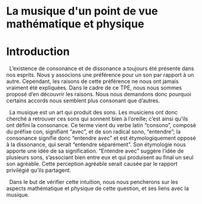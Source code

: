 La musique d'un point de vue mathématique et physique
=======

<h1>Introduction</h1>
<p>&nbsp;&nbsp;L&rsquo;existence de consonance et de dissonance a toujours &eacute;t&eacute; pr&eacute;sente dans nos esprits. Nous y associons une pr&eacute;f&eacute;rence pour un son par rapport &agrave; un autre. Cependant, les raisons de cette pr&eacute;f&eacute;rence ne nous ont jamais vraiment &eacute;t&eacute; expliqu&eacute;es. Dans le cadre de ce TPE, nous nous sommes propos&eacute; d&rsquo;en d&eacute;couvrir les raisons. Nous nous demandons donc pourquoi certains accords nous semblent plus consonant que d&rsquo;autres.</p>
<p>&nbsp;&nbsp;La musique est un art qui produit des sons. Les musiciens ont donc cherch&eacute; &agrave; retrouver ces sons qui sonnent bien &agrave; l&rsquo;oreille; c&rsquo;est ainsi qu&rsquo;ils ont d&eacute;fini la consonance. Ce terme vient du verbe latin &ldquo;consono&rdquo;, compos&eacute; du pr&eacute;fixe con, signifiant &ldquo;avec&rdquo;, et de son radical sono, &ldquo;entendre&rdquo;; la consonance signifie donc &ldquo;entendre avec&rdquo; et est &eacute;tymologiquement oppos&eacute; &agrave; la dissonance, qui serait &ldquo;entendre s&eacute;par&eacute;ment&rdquo;. Son &eacute;tymologie nous apporte une id&eacute;e de sa signification. &ldquo;Entendre avec&rdquo; sugg&egrave;re l&rsquo;id&eacute;e de plusieurs sons, s&rsquo;associant bien entre eux et qui produisent au final un seul son agr&eacute;able. Cette perception agr&eacute;able serait caus&eacute;e par le rapport privil&eacute;gi&eacute; qu&rsquo;ils partagent.</p>
<p>&nbsp;&nbsp;Dans le but de v&eacute;rifier cette intuition, nous nous pencherons sur les aspects math&eacute;matique et physique de cette question, et ses liens avec la musique.</p>




